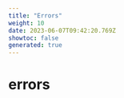 ```yaml
---
title: "Errors"
weight: 10
date: 2023-06-07T09:42:20.769Z
showtoc: false
generated: true
---
```

<!-- This file was generated from the Vendure source. Do not modify. Instead, re-run the "docs:build" script -->


# errors
